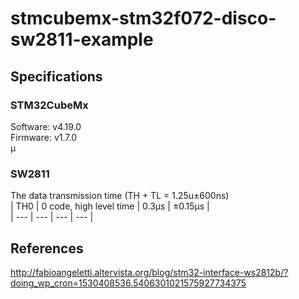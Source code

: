 # stmcubemx-stm32f072-disco-sw2811-example

## Specifications

### STM32CubeMx
Software: v4.19.0<br />
Firmware: v1.7.0<br />
µ
### SW2811
The data transmission time (TH + TL = 1.25u±600ns)<br />
| TH0 | 0 code, high level time | 0.3µs | ±0.15µs |<br />
| --- | --- | --- | --- |


## References
http://fabioangeletti.altervista.org/blog/stm32-interface-ws2812b/?doing_wp_cron=1530408536.5406301021575927734375<br />
